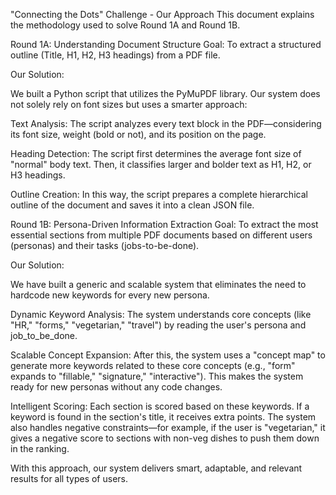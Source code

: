 "Connecting the Dots" Challenge - Our Approach
This document explains the methodology used to solve Round 1A and Round 1B.

Round 1A: Understanding Document Structure
Goal: To extract a structured outline (Title, H1, H2, H3 headings) from a PDF file.

Our Solution:

We built a Python script that utilizes the PyMuPDF library. Our system does not solely rely on font sizes but uses a smarter approach:

Text Analysis: The script analyzes every text block in the PDF—considering its font size, weight (bold or not), and its position on the page.

Heading Detection: The script first determines the average font size of "normal" body text. Then, it classifies larger and bolder text as H1, H2, or H3 headings.

Outline Creation: In this way, the script prepares a complete hierarchical outline of the document and saves it into a clean JSON file.

Round 1B: Persona-Driven Information Extraction
Goal: To extract the most essential sections from multiple PDF documents based on different users (personas) and their tasks (jobs-to-be-done).

Our Solution:

We have built a generic and scalable system that eliminates the need to hardcode new keywords for every new persona.

Dynamic Keyword Analysis: The system understands core concepts (like "HR," "forms," "vegetarian," "travel") by reading the user's persona and job_to_be_done.

Scalable Concept Expansion: After this, the system uses a "concept map" to generate more keywords related to these core concepts (e.g., "form" expands to "fillable," "signature," "interactive"). This makes the system ready for new personas without any code changes.

Intelligent Scoring: Each section is scored based on these keywords. If a keyword is found in the section's title, it receives extra points. The system also handles negative constraints—for example, if the user is "vegetarian," it gives a negative score to sections with non-veg dishes to push them down in the ranking.

With this approach, our system delivers smart, adaptable, and relevant results for all types of users.
